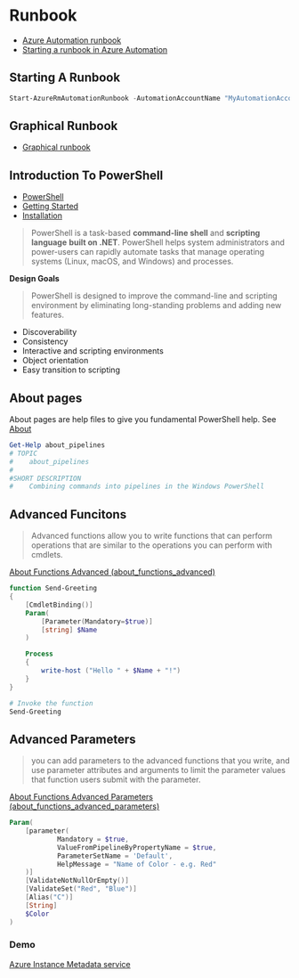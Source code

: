 # Runbook

- [Azure Automation runbook](https://docs.microsoft.com/en-us/azure/automation/automation-runbook-types)
- [Starting a runbook in Azure Automation](https://docs.microsoft.com/en-us/azure/automation/automation-starting-a-runbook)

## Starting A Runbook

```PowerShell
Start-AzureRmAutomationRunbook -AutomationAccountName "MyAutomationAccount" -Name "Test-Runbook" -ResourceGroupName "ResourceGroup01"
```

## Graphical Runbook

- [Graphical runbook](https://docs.microsoft.com/en-us/azure/automation/automation-first-runbook-graphical)

## Introduction To PowerShell

- [PowerShell](https://docs.microsoft.com/en-us/powershell/scripting/powershell-scripting?view=powershell-6)
- [Getting Started](https://github.com/PowerShell/PowerShell/tree/master/docs/learning-powershell)
- [Installation](https://github.com/powershell/powershell)

> PowerShell is a task-based **command-line shell** and **scripting language** **built on .NET**. PowerShell helps system administrators and power-users can rapidly automate tasks that manage operating systems (Linux, macOS, and Windows) and processes.

**Design Goals**

>PowerShell is designed to improve the command-line and scripting environment by eliminating long-standing problems and adding new features.

- Discoverability
- Consistency
- Interactive and scripting environments
- Object orientation
- Easy transition to scripting

## About pages

About pages are help files to give you fundamental PowerShell help. See [About](https://docs.microsoft.com/en-us/powershell/module/microsoft.powershell.core/about/?view=powershell-6)

```PowerShell
Get-Help about_pipelines
# TOPIC
#    about_pipelines
#
#SHORT DESCRIPTION
#    Combining commands into pipelines in the Windows PowerShell
```

## Advanced Funcitons

> Advanced functions allow you to write functions that can perform operations that are similar to the operations you can perform with cmdlets.

[About Functions Advanced (about_functions_advanced)](https://docs.microsoft.com/en-us/powershell/module/microsoft.powershell.core/about/about_functions_advanced?view=powershell-6)

```PowerShell
function Send-Greeting
{
    [CmdletBinding()]
    Param(
        [Parameter(Mandatory=$true)]
        [string] $Name
    )

    Process
    {
        write-host ("Hello " + $Name + "!")
    }
}

# Invoke the function
Send-Greeting
```

## Advanced Parameters

>you can add parameters to the advanced functions that you write, and use parameter attributes and arguments to limit the parameter values that function users submit with the parameter.

[About Functions Advanced Parameters (about_functions_advanced_parameters)](https://docs.microsoft.com/en-us/powershell/module/microsoft.powershell.core/about/about_functions_advanced_parameters?view=powershell-6)

```PowerShell
Param(
    [parameter(
            Mandatory = $true,
            ValueFromPipelineByPropertyName = $true,
            ParameterSetName = 'Default',
            HelpMessage = "Name of Color - e.g. Red"
    )]
    [ValidateNotNullOrEmpty()]
    [ValidateSet("Red", "Blue")]
    [Alias("C")]
    [String]
    $Color
)
```

### Demo

[Azure Instance Metadata service](https://docs.microsoft.com/en-us/azure/virtual-machines/windows/instance-metadata-service)